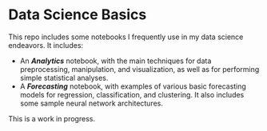 # Data Science Basics

This repo includes some notebooks I frequently use in my data science endeavors. It includes:
+  An ***Analytics*** notebook, with the main techniques for data preprocessing, manipulation, and visualization, as well as for performing simple statistical analyses.
+  A ***Forecasting*** notebook, with examples of various basic forecasting models for regression, classification, and clustering. It also includes some sample neural network architectures.

This is a work in progress.
